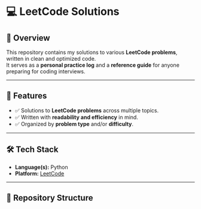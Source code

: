 # 💻 LeetCode Solutions

## 📌 Overview
This repository contains my solutions to various **LeetCode problems**, written in clean and optimized code.  
It serves as a **personal practice log** and a **reference guide** for anyone preparing for coding interviews.

---

## 🚀 Features
- ✅ Solutions to **LeetCode problems** across multiple topics.  
- ✅ Written with **readability and efficiency** in mind.  
- ✅ Organized by **problem type** and/or **difficulty**.

---

## 🛠️ Tech Stack
- **Language(s):** Python 
- **Platform:** [LeetCode](https://leetcode.com/)  

---

## 📂 Repository Structure
